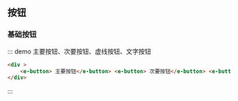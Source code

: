 ## 按钮
### 基础按钮

::: demo 主要按钮、次要按钮、虚线按钮、文字按钮
```html
<div >
    <e-button> 主要按钮</e-button> <e-button> 次要按钮</e-button> <e-button> 虚线按钮</e-button> <e-button> 文字按钮</e-button>
</div>

```

:::
